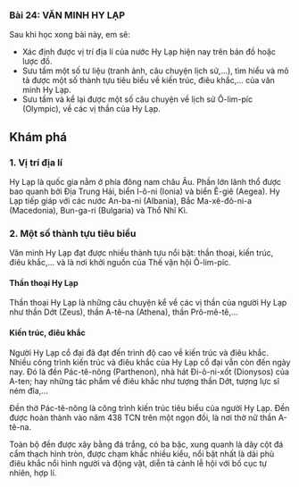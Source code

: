 ### Bài 24: VĂN MINH HY LẠP

Sau khi học xong bài này, em sẽ:
- Xác định được vị trí địa lí của nước Hy Lạp hiện nay trên bản đồ hoặc lược đồ.
- Sưu tầm một số tư liệu (tranh ảnh, câu chuyện lịch sử,...), tìm hiểu và mô tả được một số thành tựu tiêu biểu về kiến trúc, điêu khắc,... của văn minh Hy Lạp.
- Sưu tầm và kể lại được một số câu chuyện về lịch sử Ô-lim-píc (Olympic), về các vị thần của Hy Lạp.

## Khám phá
### 1. Vị trí địa lí
Hy Lạp là quốc gia nằm ở phía đông nam châu Âu. Phần lớn lãnh thổ được bao quanh bởi Địa Trung Hải, biển I-ô-ni (Ionia) và biển Ê-giê (Aegea). Hy Lạp tiếp giáp với các nước An-ba-ni (Albania), Bắc Ma-xê-đô-ni-a (Macedonia), Bun-ga-ri (Bulgaria) và Thổ Nhĩ Kì.

### 2. Một số thành tựu tiêu biểu
Văn minh Hy Lạp đạt được nhiều thành tựu nổi bật: thần thoại, kiến trúc, điêu khắc,... và là nơi khởi nguồn của Thế vận hội Ô-lim-píc.

#### Thần thoại Hy Lạp
Thần thoại Hy Lạp là những câu chuyện kể về các vị thần của người Hy Lạp như thần Dớt (Zeus), thần A-tê-na (Athena), thần Prô-mê-tê,...

#### Kiến trúc, điêu khắc
Người Hy Lạp cổ đại đã đạt đến trình độ cao về kiến trúc và điêu khắc. Nhiều công trình kiến trúc và điêu khắc của Hy Lạp cổ đại vẫn còn đến ngày nay. Đó là đền Pác-tê-nông (Parthenon), nhà hát Đi-ô-ni-xốt (Dionysos) của A-ten; hay những tác phẩm về điêu khắc như tượng thần Dớt, tượng lực sĩ ném đĩa,...

Đền thờ Pác-tê-nông là công trình kiến trúc tiêu biểu của người Hy Lạp. Đền được hoàn thành vào năm 438 TCN trên một ngọn đồi, là nơi thờ nữ thần A-tê-na.

Toàn bộ đền được xây bằng đá trắng, có ba bậc, xung quanh là dãy cột đá cẩm thạch hình tròn, được chạm khắc nhiều kiểu, nổi bật nhất là dải phù điêu khắc nổi hình người và động vật, diễn tả cảnh lễ hội với bố cục tự nhiên, hợp lí.
